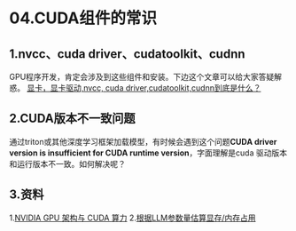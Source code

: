 # 04.CUDA组件的常识

## 1.nvcc、cuda driver、cudatoolkit、cudnn
GPU程序开发，肯定会涉及到这些组件和安装。下边这个文章可以给大家答疑解惑。
[显卡，显卡驱动,nvcc, cuda driver,cudatoolkit,cudnn到底是什么？](https://zhuanlan.zhihu.com/p/91334380)

## 2.CUDA版本不一致问题
通过triton或其他深度学习框架加载模型，有时候会遇到这个问题**CUDA driver version is insufficient for CUDA runtime version**，字面理解是cuda 驱动版本和运行版本不一致。如何解决呢？

## 3.资料
1.[NVIDIA GPU 架构与 CUDA 算力](https://cuiyuhao.com/posts/8a630bae/)
2.[根据LLM参数量估算显存/内存占用](https://cuiyuhao.com/posts/c87c0f5d/)
